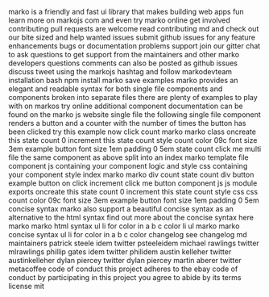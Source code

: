 marko is a friendly and fast ui library that makes building web apps fun learn more on markojs com and even try marko online get involved contributing pull requests are welcome read contributing md and check out our bite sized and help wanted issues submit github issues for any feature enhancements bugs or documentation problems support join our gitter chat to ask questions to get support from the maintainers and other marko developers questions comments can also be posted as github issues discuss tweet using the markojs hashtag and follow markodevteam installation bash npm install marko save examples marko provides an elegant and readable syntax for both single file components and components broken into separate files there are plenty of examples to play with on markos try online additional component documentation can be found on the marko js website single file the following single file component renders a button and a counter with the number of times the button has been clicked try this example now click count marko marko class oncreate this state count 0 increment this state count style count color 09c font size 3em example button font size 1em padding 0 5em state count click me multi file the same component as above split into an index marko template file component js containing your component logic and style css containing your component style index marko marko div count state count div button example button on click increment click me button component js js module exports oncreate this state count 0 increment this state count style css css count color 09c font size 3em example button font size 1em padding 0 5em concise syntax marko also support a beautiful concise syntax as an alternative to the html syntax find out more about the concise syntax here marko marko html syntax ul li for color in a b c color li ul marko marko concise syntax ul li for color in a b c color changelog see changelog md maintainers patrick steele idem twitter psteeleidem michael rawlings twitter mlrawlings phillip gates idem twitter philidem austin kelleher twitter austinkelleher dylan piercey twitter dylan piercey martin aberer twitter metacoffee code of conduct this project adheres to the ebay code of conduct by participating in this project you agree to abide by its terms license mit